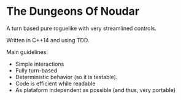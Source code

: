 The Dungeons Of Noudar
======================

A turn based pure roguelike with very streamlined controls.

Written in C++14 and using TDD.

Main guidelines:

- Simple interactions
- Fully turn-based
- Deterministic behavior (so it is testable).
- Code is efficient while readable
- As plataform independent as possible (and thus, very portable)